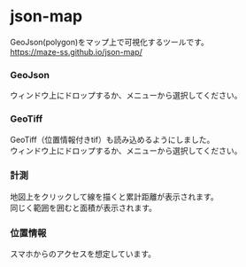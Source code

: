 # json-map
GeoJson(polygon)をマップ上で可視化するツールです。  
https://maze-ss.github.io/json-map/
### GeoJson
ウィンドウ上にドロップするか、メニューから選択してください。
### GeoTiff
GeoTiff（位置情報付きtif）も読み込めるようにしました。  
ウィンドウ上にドロップするか、メニューから選択してください。
### 計測
地図上をクリックして線を描くと累計距離が表示されます。  
同じく範囲を囲むと面積が表示されます。
### 位置情報
スマホからのアクセスを想定しています。 
